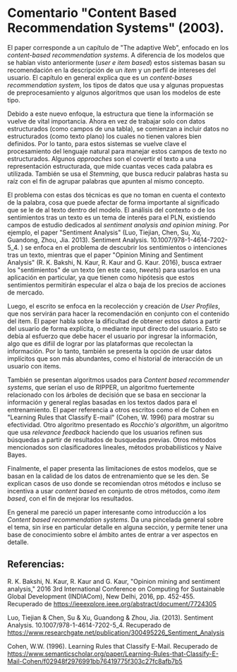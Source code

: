 # Comentario "Content Based Recommendation Systems" (2003).

El paper corresponde a un capítulo de "The adaptive Web", enfocado en los _content-based recommendation systems_. A diferencia de los modelos que se habían visto anteriormente (_user e item based_) estos sistemas basan su recomendación en la descripción de un _item_ y un perfil de intereses del usuario. El capítulo en general explica que es un _content-bases recommendation system_, los tipos de datos que usa y algunas propuestas de preprocesamiento y algunos algoritmos que usan los modelos de este tipo.

Debido a este nuevo enfoque, la estructura que tiene la información se vuelve de vital importancia. Ahora en vez de trabajar solo con datos estructurados (como campos de una tabla), se comienzan a incluir datos no estructurados (como texto plano) los cuales no tienen valores bien definidos. Por lo tanto, para estos sistemas se vuelve clave el procesamiento del lenguaje natural para manejar estos campos de texto no estructurados. Algunos _approaches_ son el covertir el texto a una representación estructurada, que mide cuantas veces cada palabra es utilizada. También se usa el _Stemming_, que busca reducir palabras hasta su raíz con el fin de agrupar palabras que apunten al mismo concepto.

El problema con estas dos técnicas es que no toman en cuenta el contexto de la palabra, cosa que puede afectar de forma importante al significado que se le de al texto dentro del modelo. El análisis del contexto o de los sentimientos tras un texto es un tema de interés para el PLN, existiendo campos de estudio dedicados al _sentiment analysis and opinion mining_. Por ejemplo, el paper "Sentiment Analysis" (Luo, Tiejian, Chen, Su, Xu, Guandong, Zhou, Jia. 2013). Sentiment Analysis. 10.1007/978-1-4614-7202-5_4. ) se enfoca en el problema de descubrir los sentimientos o intenciones tras un texto, mientras que el paper "Opinion Mining and Sentiment Analysis" (R. K. Bakshi, N. Kaur, R. Kaur and G. Kaur. 2016), busca extraer los "sentimientos" de un texto (en este caso, _tweets_) para usarlos en una aplicación en particular, ya que tienen como hipótesis que estos sentimientos permitirán especular el alza o baja de los precios de acciones de mercado.

Luego, el escrito se enfoca en la recolección y creación de _User Profiles_, que nos servirán para hacer la recomendación en conjunto con el contenido del item. El paper habla sobre la dificultad de obtener estos datos a partir del usuario de forma explícita, o mediante input directo del usuario. Esto se debía al esfuerzo que debe hacer el usuario por ingresar la información, algo que es difiil de lograr por las plataformas que recolectan la información. Por lo tanto, también se presenta la opción de usar datos implícitos que son más abundantes, como el historial de interacción de un usuario con items. 

También se presentan algoritmos usados para _Content based recommender systems_, que serían el uso de RIPPER, un algoritmo fuertemente relacionado con los árboles de decisión que se basa en seccionar la información y general reglas basadas en los textos dados para el entrenamiento. El paper referencia a otros escritos como el de Cohen en "Learning Rules that Classify E-mail" (Cohen, W. 1996) para mostrar su efectividad. Otro algoritmo presentado es _Rocchio's algorithm_, un algoritmo que usa _relevance feedback_ haciendo que los usuarios refinen sus búsquedas a partir de resultados de busquedas previas. Otros métodos mencionados son clasificadores lineales, métodos probabilísticos y Naive Bayes.

Finalmente, el paper presenta las limitaciones de estos modelos, que se basan en la calidad de los datos de entrenamiento que se les den. Se explican casos de uso donde se recomiendan otros métodos e incluso se incentiva a usar _content based_ en conjunto de otros métodos, como _item based_, con el fin de mejorar los resultados.

En general me pareció un paper interesante como introducción a los _Content based recommendation systems_. Da una pincelada general sobre el tema, sin irse en particular detalle en alguna sección, y permite tener una base de conocimiento sobre el ámbito antes de entrar a ver aspectos en detalle.

## Referencias:

R. K. Bakshi, N. Kaur, R. Kaur and G. Kaur, "Opinion mining and sentiment analysis," 2016 3rd International Conference on Computing for Sustainable Global Development (INDIACom), New Delhi, 2016, pp. 452-455. Recuperado de https://ieeexplore.ieee.org/abstract/document/7724305

Luo, Tiejian & Chen, Su & Xu, Guandong & Zhou, Jia. (2013). Sentiment Analysis. 10.1007/978-1-4614-7202-5_4.  Recuperado de https://www.researchgate.net/publication/300495226_Sentiment_Analysis

Cohen, W.W. (1996). Learning Rules that Classify E-Mail. Recuperado de https://www.semanticscholar.org/paper/Learning-Rules-that-Classify-E-Mail-Cohen/f02948f2976991bb76419775f303c27fc8afb7b5